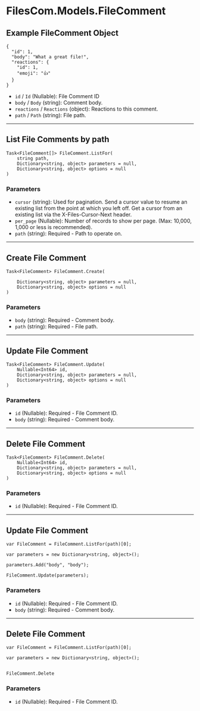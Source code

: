 # FilesCom.Models.FileComment

## Example FileComment Object

```
{
  "id": 1,
  "body": "What a great file!",
  "reactions": {
    "id": 1,
    "emoji": "👍"
  }
}
```

* `id` / `Id`  (Nullable<Int64>): File Comment ID
* `body` / `Body`  (string): Comment body.
* `reactions` / `Reactions`  (object): Reactions to this comment.
* `path` / `Path`  (string): File path.


---

## List File Comments by path

```
Task<FileComment[]> FileComment.ListFor(
    string path, 
    Dictionary<string, object> parameters = null,
    Dictionary<string, object> options = null
)
```

### Parameters

* `cursor` (string): Used for pagination.  Send a cursor value to resume an existing list from the point at which you left off.  Get a cursor from an existing list via the X-Files-Cursor-Next header.
* `per_page` (Nullable<Int64>): Number of records to show per page.  (Max: 10,000, 1,000 or less is recommended).
* `path` (string): Required - Path to operate on.


---

## Create File Comment

```
Task<FileComment> FileComment.Create(
    
    Dictionary<string, object> parameters = null,
    Dictionary<string, object> options = null
)
```

### Parameters

* `body` (string): Required - Comment body.
* `path` (string): Required - File path.


---

## Update File Comment

```
Task<FileComment> FileComment.Update(
    Nullable<Int64> id, 
    Dictionary<string, object> parameters = null,
    Dictionary<string, object> options = null
)
```

### Parameters

* `id` (Nullable<Int64>): Required - File Comment ID.
* `body` (string): Required - Comment body.


---

## Delete File Comment

```
Task<FileComment> FileComment.Delete(
    Nullable<Int64> id, 
    Dictionary<string, object> parameters = null,
    Dictionary<string, object> options = null
)
```

### Parameters

* `id` (Nullable<Int64>): Required - File Comment ID.


---

## Update File Comment

```
var FileComment = FileComment.ListFor(path)[0];

var parameters = new Dictionary<string, object>();

parameters.Add("body", "body");

FileComment.Update(parameters);
```

### Parameters

* `id` (Nullable<Int64>): Required - File Comment ID.
* `body` (string): Required - Comment body.


---

## Delete File Comment

```
var FileComment = FileComment.ListFor(path)[0];

var parameters = new Dictionary<string, object>();


FileComment.Delete
```

### Parameters

* `id` (Nullable<Int64>): Required - File Comment ID.
